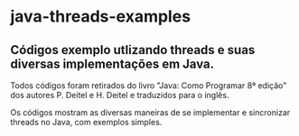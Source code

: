# java-threads-examples
## Códigos exemplo utlizando threads e suas diversas implementações em Java.
Todos códigos foram retirados do livro "Java: Como Programar 8ª edição" dos autores P. Deitel e H. Deitel e traduzidos para o inglês.

Os códigos mostram as diversas maneiras de se implementar e sincronizar threads no Java, com exemplos simples.


